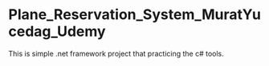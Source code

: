 # Plane_Reservation_System_MuratYucedag_Udemy
This is simple .net framework project that practicing the c# tools.

